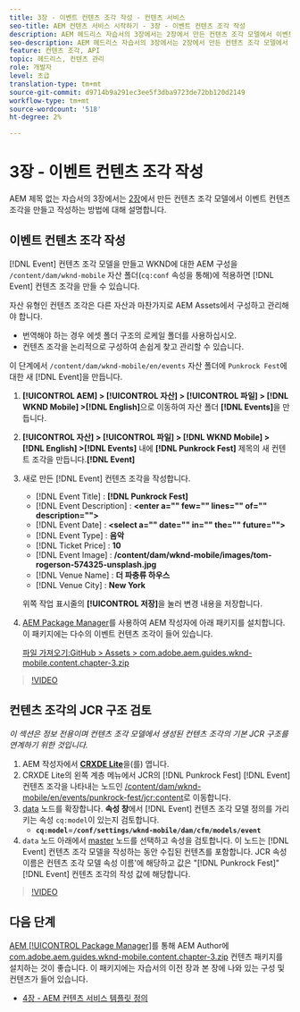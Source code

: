 ```yaml
---
title: 3장 - 이벤트 컨텐츠 조각 작성 - 컨텐츠 서비스
seo-title: AEM 컨텐츠 서비스 시작하기 - 3장 - 이벤트 컨텐츠 조각 작성
description: AEM 헤드리스 자습서의 3장에서는 2장에서 만든 컨텐츠 조각 모델에서 이벤트 컨텐츠 조각을 만들고 작성하는 방법을 다룹니다.
seo-description: AEM 헤드리스 자습서의 3장에서는 2장에서 만든 컨텐츠 조각 모델에서 이벤트 컨텐츠 조각을 만들고 작성하는 방법을 다룹니다.
feature: 컨텐츠 조각, API
topic: 헤드리스, 컨텐츠 관리
role: 개발자
level: 초급
translation-type: tm+mt
source-git-commit: d9714b9a291ec3ee5f3dba9723de72bb120d2149
workflow-type: tm+mt
source-wordcount: '518'
ht-degree: 2%

---
```



# 3장 - 이벤트 컨텐츠 조각 작성

AEM 제목 없는 자습서의 3장에서는 [2장](./chapter-2.md)에서 만든 컨텐츠 조각 모델에서 이벤트 컨텐츠 조각을 만들고 작성하는 방법에 대해 설명합니다.

## 이벤트 컨텐츠 조각 작성

[!DNL Event] 컨텐츠 조각 모델을 만들고 WKND에 대한 AEM 구성을 `/content/dam/wknd-mobile` 자산 폴더(`cq:conf` 속성을 통해)에 적용하면 [!DNL Event] 컨텐츠 조각을 만들 수 있습니다.

자산 유형인 컨텐츠 조각은 다른 자산과 마찬가지로 AEM Assets에서 구성하고 관리해야 합니다.

* 번역해야 하는 경우 에셋 폴더 구조의 로케일 폴더를 사용하십시오.
* 컨텐츠 조각을 논리적으로 구성하여 손쉽게 찾고 관리할 수 있습니다.

이 단계에서 `/content/dam/wknd-mobile/en/events` 자산 폴더에 `Punkrock Fest`에 대한 새 [!DNL Event]을 만듭니다.

1. **[!UICONTROL AEM] > [!UICONTROL 자산] > [!UICONTROL 파일] > [!DNL WKND Mobile] >[!DNL English]**&#x200B;으로 이동하여 자산 폴더 **[!DNL Events]**&#x200B;을 만듭니다.
1. **[!UICONTROL 자산] > [!UICONTROL 파일] > [!DNL WKND Mobile] > [!DNL English] >[!DNL Events]** 내에 **[!DNL Punkrock Fest]** 제목의 새 컨텐트 조각을 만듭니다.**[!DNL Event]**
1. 새로 만든 [!DNL Event] 컨텐츠 조각을 작성합니다.

   * [!DNL Event Title] : **[!DNL Punkrock Fest]**
   * [!DNL Event Description] :  **&lt;enter a=&quot;&quot; few=&quot;&quot; lines=&quot;&quot; of=&quot;&quot; description=&quot;&quot;>**
   * [!DNL Event Date] :  **&lt;select a=&quot;&quot; date=&quot;&quot; in=&quot;&quot; the=&quot;&quot; future=&quot;&quot;>**
   * [!DNL Event Type] : **음악**
   * [!DNL Ticket Price] : **10**
   * [!DNL Event Image] : **/content/dam/wknd-mobile/images/tom-rogerson-574325-unsplash.jpg**
   * [!DNL Venue Name] : **더 파충류 하우스**
   * [!DNL Venue City] : **New York**

   위쪽 작업 표시줄의 **[!UICONTROL 저장]**&#x200B;을 눌러 변경 내용을 저장합니다.

1. [AEM Package Manager](http://localhost:4502/crx/packmgr/index.jsp)를 사용하여 AEM 작성자에 아래 패키지를 설치합니다. 이 패키지에는 다수의 이벤트 컨텐츠 조각이 들어 있습니다.

   [파일 가져오기:GitHub > Assets > com.adobe.aem.guides.wknd-mobile.content.chapter-3.zip](https://github.com/adobe/aem-guides-wknd-mobile/releases/latest)

>[!VIDEO](https://video.tv.adobe.com/v/28338/?quality=12&learn=on)

## 컨텐츠 조각의 JCR 구조 검토

*이 섹션은 정보 전용이며 컨텐츠 조각 모델에서 생성된 컨텐츠 조각의 기본 JCR 구조를 연계하기 위한 것입니다.*

1. AEM 작성자에서 **[CRXDE Lite](http://localhost:4502/crx/de/index.jsp)**&#x200B;을(를) 엽니다.
1. CRXDE Lite의 왼쪽 계층 메뉴에서 JCR의 [!DNL Punkrock Fest] [!DNL Event] 컨텐츠 조각을 나타내는 노드인 [/content/dam/wknd-mobile/en/events/punkrock-fest/jcr:content](http://localhost:4502/crx/de/index.jsp#/content/dam/wknd-mobile/en/events/punkrock-fest/jcr:content)로 이동합니다.
1. [data](http://localhost:4502/crx/de/index.jsp#/content/dam/wknd-mobile/en/events/punkrock-fest/jcr:content/data/master) 노드를 확장합니다.
**속성 창**&#x200B;에서 [!DNL Event] 컨텐츠 조각 모델 정의를 가리키는 속성 `cq:model`이 있는지 검토합니다.
   * **`cq:model`**=**`/conf/settings/wknd-mobile/dam/cfm/models/event`**
1. `data` 노드 아래에서 [master](http://localhost:4502/crx/de/index.jsp#/content/dam/wknd-mobile/en/events/punkrock-fest/jcr:content/data/master) 노드를 선택하고 속성을 검토합니다. 이 노드는 [!DNL Event] 컨텐츠 조각 모델을 작성하는 동안 수집된 컨텐츠를 포함합니다. JCR 속성 이름은 컨텐츠 조각 모델 속성 이름&#39;에 해당하고 값은 &quot;[!DNL Punkrock Fest]&quot; [!DNL Event] 컨텐츠 조각의 작성 값에 해당합니다.

>[!VIDEO](https://video.tv.adobe.com/v/28356/?quality=12&learn=on)

## 다음 단계

[AEM [!UICONTROL Package Manager]](http://localhost:4502/crx/packmgr/index.jsp)를 통해 AEM Author에 [com.adobe.aem.guides.wknd-mobile.content.chapter-3.zip](https://github.com/adobe/aem-guides-wknd-mobile/releases/latest) 컨텐츠 패키지를 설치하는 것이 좋습니다. 이 패키지에는 자습서의 이전 장과 본 장에 나와 있는 구성 및 컨텐츠가 들어 있습니다.

* [4장 - AEM 컨텐츠 서비스 템플릿 정의](./chapter-4.md)
